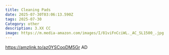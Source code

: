 ```yaml
---
title: Cleaning Pads
date: 2025-07-30T03:06:13.590Z
tags: 2025-07-30
Category: other
description: 3.XX CC
image: https://m.media-amazon.com/images/I/81viFnCciWL._AC_SL1500_.jpg
---
```

https://amzlink.to/az0YSCooDM5Gr    AD